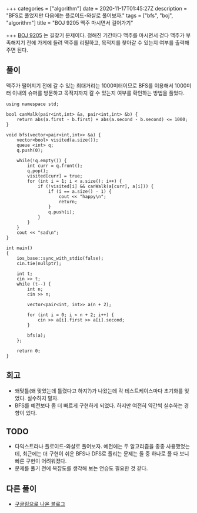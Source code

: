 +++
categories = ["algorithm"]
date = 2020-11-17T01:45:27Z
description = "BFS로 풀었지만 다음에는 플로이드-와샬로 풀어보자."
tags = ["bfs", "boj", "algorithm"]
title = "BOJ 9205 맥주 마시면서 걸어가기"

+++
[BOJ 9205](https://www.acmicpc.net/problem/9205) 는 길찾기 문제이다.
정해진 기간마다 맥주를 마시면서 걷다 맥주가 부족해지기 전에 가게에 들려 맥주를 리필하고, 목적지를 찾아갈 수 있는지 여부를 출력해주면 된다.

## 풀이 

맥주가 떨어지기 전에 갈 수 있는 최대거리는 1000미터이므로 BFS를 이용해서 1000미터 이내의 슈퍼를 방문하고 목적지까지 갈 수 있는지 여부를 확인하는 방법을 풀었다.

```
using namespace std;

bool canWalk(pair<int,int> &a, pair<int,int> &b) {
    return abs(a.first - b.first) + abs(a.second - b.second) <= 1000;
}

void bfs(vector<pair<int,int>> &a) {
    vector<bool> visited(a.size());
    queue <int> q;
    q.push(0);

    while(!q.empty()) {
        int curr = q.front();
        q.pop();
        visited[curr] = true;
        for (int i = 1; i < a.size(); i++) {
            if (!visited[i] && canWalk(a[curr], a[i])) {
                if (i == a.size() - 1) {
                    cout << "happy\n";
                    return;
                }
                q.push(i);
            }
        }
    }
    cout << "sad\n";
}

int main()
{
    ios_base::sync_with_stdio(false);
    cin.tie(nullptr);
    
    int t;
    cin >> t;
    while (t--) {
        int n;
        cin >> n;
        
        vector<pair<int, int>> a(n + 2);

        for (int i = 0; i < n + 2; i++) {
            cin >> a[i].first >> a[i].second;       
        }

        bfs(a);        
    };
    
    return 0;
}
```

## 회고

- 왜맞틀(왜 맞았는데 틀렸다고 하지?)가 나왔는데 각 테스트케이스마다 초기화를 잊었다. 실수하지 말자.
- BFS를 예전보다 좀 더 빠르게 구현하게 되었다. 하지만 여전히 약간씩 실수하는 경향이 있다. 

## TODO

- 다익스트라나 플로이드-와샬로 풀어보자. 예전에는 두 알고리즘을 종종 사용했었는데, 최근에는 더 구현이 쉬운 BFS나 DFS로 풀리는 문제는 둘 중 하나로 풀 다 보니 빠른 구현이 어려워졌다.
- 문제를 풀기 전에 복잡도를 생각해 보는 연습도 필요한 것 같다.

## 다른 풀이

- [구글링으로 나온 블로그](https://barefoot-coder.tistory.com/35)